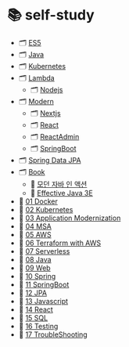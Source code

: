 # 📚 self-study
- 🗂 [ES5](https://github.com/justdoanything/self-study/tree/main/ES5)
- 🗂 [Java](https://github.com/justdoanything/self-study/tree/main/Java)
- 🗂 [Kubernetes](https://github.com/justdoanything/self-study/tree/main/Kubernetes)
- 🗂 [Lambda](https://github.com/justdoanything/self-study/tree/main/Lambda)
  - 🗂 [Nodejs](https://github.com/justdoanything/self-study/tree/main/Lambda/Nodejs)
- 🗂 [Modern](https://github.com/justdoanything/self-study/tree/main/Modern)
  - 🗂 [Nextjs](https://github.com/justdoanything/self-study/tree/main/Modern/Nextjs)
  - 🗂 [React](https://github.com/justdoanything/self-study/tree/main/Modern/React)
  - 🗂 [ReactAdmin](https://github.com/justdoanything/self-study/tree/main/Modern/ReactAdmin)
  - 🗂 [SpringBoot](https://github.com/justdoanything/self-study/tree/main/Modern/SpringBoot)
- 🗂 [Spring Data JPA](https://github.com/justdoanything/self-study/tree/main/Spring%20Data%20JPA)
- 🗂 [Book](https://github.com/justdoanything/self-study/tree/main/%F0%9F%93%9A%20Book)
  - 📘 [모던 자바 인 액션](https://github.com/justdoanything/self-study/blob/main/📚%20Book/📘%20모던%20자바%20인%20액션.md)
  - 📘 [Effective Java 3E](https://github.com/justdoanything/self-study/blob/main/📚%20Book/📘%20Effective%20Java%203E.md)
- 📁 [01 Docker](https://github.com/justdoanything/self-study/blob/main/01%20Docker.md)
- 📁 [02 Kubernetes](https://github.com/justdoanything/self-study/blob/main/02%20Kubernetes.md)
- 📁 [03 Application Modernization](https://github.com/justdoanything/self-study/blob/main/03%20ApplicationModernization.md)
- 📁 [04 MSA](https://github.com/justdoanything/self-study/blob/main/04%20MSA.md)
- 📁 [05 AWS](https://github.com/justdoanything/self-study/blob/main/05%20AWS.md)
- 📁 [06 Terraform with AWS](https://github.com/justdoanything/self-study/blob/main/06%20Terraform%20with%20AWS.md)
- 📁 [07 Serverless](https://github.com/justdoanything/self-study/blob/main/07%20Serverless.md)
- 📁 [08 Java](https://github.com/justdoanything/self-study/blob/main/08%20Java.md)
- 📁 [09 Web](https://github.com/justdoanything/self-study/blob/main/09%20Web.md)
- 📁 [10 Spring](https://github.com/justdoanything/self-study/blob/main/10%20Spring.md)
- 📁 [11 SpringBoot](https://github.com/justdoanything/self-study/blob/main/11%20SpringBoot.md)
- 📁 [12 JPA](https://github.com/justdoanything/self-study/blob/main/13%20JPA.md)
- 📁 [13 Javascript](https://github.com/justdoanything/self-study/blob/main/15%20SQL.md)
- 📁 [14 React](https://github.com/justdoanything/self-study/blob/main/16%20TroubleShooting.md)
- 📁 [15 SQL](https://github.com/justdoanything/self-study/blob/main/14%20Web.md)
- 📁 [16 Testing](https://github.com/justdoanything/self-study/blob/main/12%20Spring.md)
- 📁 [17 TroubleShooting](https://github.com/justdoanything/self-study/blob/main/16%20TroubleShooting.md)


